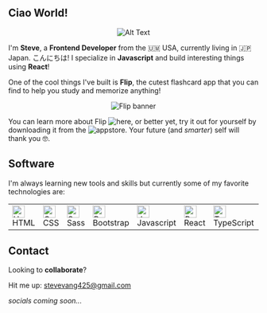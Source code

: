 ## Ciao World! 

<div align="center">
 
![Alt Text](https://media.giphy.com/media/vFKqnCdLPNOKc/giphy.gif)
 
</div>

I'm **Steve**, a **Frontend Developer** from the 🇺🇲 USA, currently living in 🇯🇵 Japan. こんにちは! I specialize in **Javascript** and build interesting things using **React**! 

One of the cool things I've built is **Flip**, the cutest flashcard app that you can find to help you study and memorize anything! 
<div align="center">
 
![Flip banner](https://res.cloudinary.com/dvrs8gsj3/image/upload/v1664945805/flip-app/flip-banner_msibq8.png)
 
</div>

You can learn more about Flip ![here](https://flipflashcard.com), or better yet, try it out for yourself by downloading it from the ![appstore](https://apps.apple.com/us/app/flip-flashcard/id1637560175?l=en). Your future (and *smarter*) self will thank you 🤓. 

## Software

I'm always learning new tools and skills but currently some of my favorite technologies are: 

<table>
<tr>
<td>
<img height="25" src="https://user-images.githubusercontent.com/25181517/192158954-f88b5814-d510-4564-b285-dff7d6400dad.png" alt="HTML" title="HTML" /> <span>HTML</span>
 </td>
<td>
<img height="25" src="https://user-images.githubusercontent.com/25181517/183898674-75a4a1b1-f960-4ea9-abcb-637170a00a75.png" alt="CSS" title="CSS" /> <span>CSS</span>
 </td>
 <td>
<img height="25" src="https://user-images.githubusercontent.com/25181517/192158956-48192682-23d5-4bfc-9dfb-6511ade346bc.png" alt="Sass" title="Sass" /> <span>Sass</span>
 </td>
 <td>
<img height="25" src="https://user-images.githubusercontent.com/25181517/183898054-b3d693d4-dafb-4808-a509-bab54cf5de34.png" alt="Bootstrap" title="Bootstrap" /> <span>Bootstrap</span>
 </td>
 
<td>
<img height="25" src="https://user-images.githubusercontent.com/25181517/117447155-6a868a00-af3d-11eb-9cfe-245df15c9f3f.png" alt="JavaScript" title="JavaScript" /> <span>Javascript</span>
 </td>
 <td>
<img height="25" src="https://user-images.githubusercontent.com/25181517/183897015-94a058a6-b86e-4e42-a37f-bf92061753e5.png" alt="React" title="React" /> <span>React</span>
 </td>
 <td>
<img height="25" src="https://user-images.githubusercontent.com/25181517/183890598-19a0ac2d-e88a-4005-a8df-1ee36782fde1.png" alt="TypeScript" title="TypeScript" /> <span>TypeScript</span>
 </td>
 <td>
<img height="25" src="https://user-images.githubusercontent.com/25181517/183568594-85e280a7-0d7e-4d1a-9028-c8c2209e073c.png" alt="Node.js" title="Node.js" /> <span>Node.js</span>
 </td>
 <td>
<img height="25" src="https://user-images.githubusercontent.com/25181517/183859966-a3462d8d-1bc7-4880-b353-e2cbed900ed6.png" alt="Express" title="Express" /> <span>Express</span>
 </td>
 </tr>
</table>

## Contact 
Looking to **collaborate**? 

Hit me up: stevevang425@gmail.com

*socials coming soon...*
